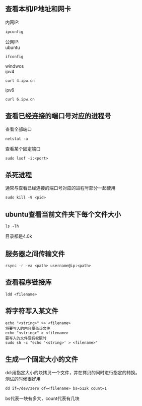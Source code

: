 ## 查看本机IP地址和网卡
内网IP:<br>
```
ipconfig
```
公网IP:<br>
ubuntu
```
ifconfig
```
windwos<br>
ipv4<br>
```
curl 4.ipw.cn
```
ipv6<br>
```
curl 6.ipw.cn
```
## 查看已经连接的端口号对应的进程号
查看全部端口
```
netstat -a
```
查看某个固定端口
```
sudo lsof -i:<port>
```
## 杀死进程
通常与查看已经连接的端口号对应的进程号部分一起使用
```
sudo kill -9 <pid>
```
## ubuntu查看当前文件夹下每个文件大小
```
ls -lh
```
目录都是4.0k
## 服务器之间传输文件
```
rsync -r -va <path> username@ip:<path>
```
## 查看程序链接库
```
ldd <filename>
```
## 将字符写入某文件
```
echo "<string>" >> <filename>
将要写入的内容覆盖该文件
echo "<string>" > <filename>
要写入的文件没有权限时
sudo sh -c "echo '<string>' > <filename>"
```
## 生成一个固定大小的文件
dd:用指定大小的块拷贝一个文件，并在拷贝的同时进行指定的转换。<br>
测试的时候很好用<br>
```
dd if=/dev/zero of=<filename> bs=512k count=1
```
bs代表一块有多大，count代表有几块<br>
